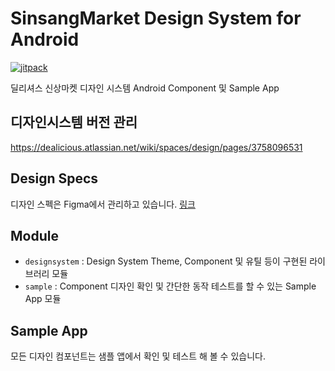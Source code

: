 # SinsangMarket Design System for Android

[![jitpack](https://jitpack.io/v/dealicious-inc/ssm-mobile-android-design-system.svg)](https://jitpack.io/#dealicious-inc/ssm-mobile-android-design-system)

딜리셔스 신상마켓 디자인 시스템 Android Component 및 Sample App

## 디자인시스템 버전 관리
https://dealicious.atlassian.net/wiki/spaces/design/pages/3758096531

## Design Specs

디자인 스펙은 Figma에서 관리하고 있습니다.
[링크](https://www.figma.com/file/5WsL9kg8fteVvSDUw4L1s6/%5B%EC%8B%A0%EC%83%81%EB%A7%88%EC%BC%93%5D-APP_Design-system-Guide?type=design&node-id=1%3A5&t=J803Uk31ke5b1zyP-1)

## Module

- `designsystem` : Design System Theme, Component 및 유틸 등이 구현된 라이브러리 모듈
- `sample` : Component 디자인 확인 및 간단한 동작 테스트를 할 수 있는 Sample App 모듈

## Sample App

모든 디자인 컴포넌트는 샘플 앱에서 확인 및 테스트 해 볼 수 있습니다.
